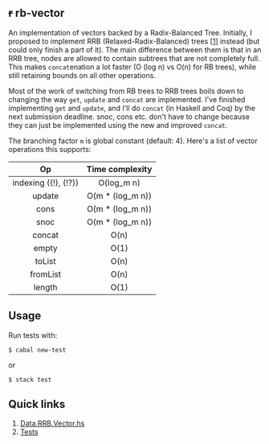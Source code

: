 ## ~~r~~ rb-vector

An implementation of vectors backed by a Radix-Balanced Tree.
Initially, I proposed to implement RRB (Relaxed-Radix-Balanced) trees [[1]] instead
(but could only finish a part of it).
The main difference between them is that
in an RRB tree, nodes are allowed to contain subtrees that are not
completely full. This makes `concat`enation a lot faster (O (log n) vs O(n) for RB trees),
while still retaining bounds on all other operations.


Most of the work of switching from RB trees to RRB trees boils down to changing
the way `get`, `update` and `concat` are implemented. I've finished implementing
`get` and `update`, and I'll do `concat` (in Haskell and Coq) by the next
submission deadline. snoc, cons etc. don't have to change because they can
just be implemented using the new and improved `concat`.


The branching factor `m` is global constant (default: 4). Here's a list of vector
operations this supports:


| Op                   | Time complexity   |
|    :---:             |     :---:         |
| indexing ((!), (!?)) | O(log_m n)        |
| update               | O(m * (log_m n))  |
| cons                 | O(m * (log_m n))  |
| snoc                 | O(m * (log_m n))  |
| concat               | O(n)              |
| empty                | O(1)              |
| toList               | O(n)              |
| fromList             | O(n)              |
| length               | O(1)              |


[1]: https://infoscience.epfl.ch/record/213452/files/rrbvector.pdf


## Usage

Run tests with:

    $ cabal new-test

or

    $ stack test


## Quick links

1. [Data.RRB.Vector.hs](https://github.com/ckoparkar/rrb-vector/blob/master/src/Data/RRB/Vector.hs)
2. [Tests](https://github.com/ckoparkar/rrb-vector/blob/master/tests/Main.hs)
